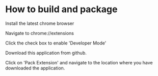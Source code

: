 # How to build and package

Install the latest chrome browser

Navigate to chrome://extensions

Click the check box to enable 'Developer Mode'

Download this application from github.

Click on 'Pack Extension' and navigate to the location where you have downloaded the application.